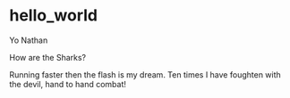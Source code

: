 # hello_world
Yo Nathan

How are the Sharks?

Running faster then the flash is my dream.
Ten times I have foughten with the devil, hand to hand combat!

